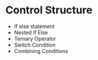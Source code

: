 # Control Structure

- If else statement
- Nested If Else
- Ternary Operator
- Switch Condition
- Combining Conditions